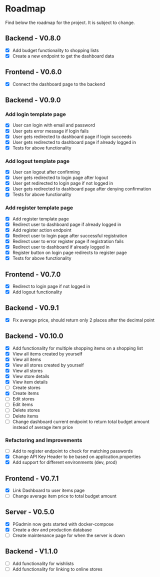 # Roadmap

Find below the roadmap for the project. It is subject to change.

## Backend - V0.8.0

- [x] Add budget functionality to shopping lists
- [x] Create a new endpoint to get the dashboard data

## Frontend - V0.6.0

- [x] Connect the dashboard page to the backend

## Backend - V0.9.0

### Add login template page
- [x] User can login with email and password
- [x] User gets error message if login fails
- [x] User gets redirected to dashboard page if login succeeds
- [x] User gets redirected to dashboard page if already logged in
- [x] Tests for above functionality

### Add logout template page
- [x] User can logout after confirming
- [x] User gets redirected to login page after logout
- [x] User get redirected to login page if not logged in
- [x] User gets redirected to dashboard page after denying confirmation
- [x] Tests for above functionality

### Add register template page
- [x] Add register template page
- [x] Redirect user to dashboard page if already logged in
- [x] Add register action endpoint
- [x] Redirect user to login page after successful registration
- [x] Redirect user to error register page if registration fails
- [x] Redirect user to dashboard if already logged in
- [x] Register button on login page redirects to register page
- [x] Tests for above functionality

## Frontend - V0.7.0

- [x] Redirect to login page if not logged in
- [x] Add logout functionality

## Backend - V0.9.1

- [x] Fix average price, should return only 2 places after the decimal point

## Backend - V0.10.0

- [x] Add functionality for multiple shopping items on a shopping list
- [x] View all items created by yourself
- [x] View all items
- [x] View all stores created by yourself
- [x] View all stores
- [x] View store details
- [x] View item details
- [ ] Create stores
- [x] Create items
- [ ] Edit stores
- [ ] Edit items
- [ ] Delete stores
- [ ] Delete items
- [ ] Change dashboard current endpoint to return total budget amount instead of average item price

### Refactoring and Improvements

- [ ] Add to register endpoint to check for matching passwords
- [x] Change API Key Header to be based on application.properties
- [x] Add support for different environments (dev, prod)

## Frontend - V0.7.1

- [x] Link Dashboard to user items page
- [ ] Change average item price to total budget amount

## Server - V0.5.0

- [x] PGadmin now gets started with docker-compose
- [x] Create a dev and production database
- [ ] Create maintenance page for when the server is down

## Backend - V1.1.0

- [ ] Add functionality for wishlists
- [ ] Add functionality for linking to online stores
